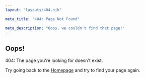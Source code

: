 ```yaml
---
layout: "layouts/404.njk"

meta_title: "404: Page Not Found"

meta_description: "Oops, we couldn't find that page!"
---
```


## Oops!

404: The page you're looking for doesn't exist.

Try going back to the [Homepage](/) and try to find your page again.